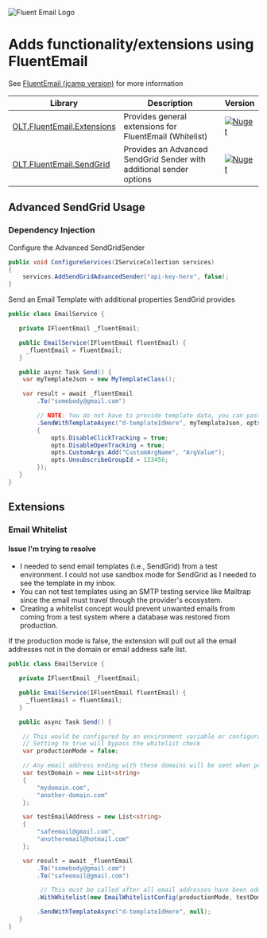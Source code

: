![Fluent Email Logo](https://raw.githubusercontent.com/lukencode/FluentEmail/master/assets/fluentemail_logo_64x64.png "FluentEmail")

# Adds functionality/extensions using FluentEmail

See [FluentEmail (jcamp version)](https://github.com/jcamp-code/FluentEmail) for more information

| Library                                                                 | Description                                                         | Version                                                                                                                          |
| ----------------------------------------------------------------------- | ------------------------------------------------------------------- | -------------------------------------------------------------------------------------------------------------------------------- |
| [OLT.FluentEmail.Extensions](src/Extensions/OLT.FluentEmail.Extensions) | Provides general extensions for FluentEmail (Whitelist)             | [![Nuget](https://img.shields.io/nuget/v/OLT.FluentEmail.Extensions)](https://www.nuget.org/packages/OLT.FluentEmail.Extensions) |
| [OLT.FluentEmail.SendGrid](src/Senders/OLT.FluentEmail.SendGrid)        | Provides an Advanced SendGrid Sender with additional sender options | [![Nuget](https://img.shields.io/nuget/v/OLT.FluentEmail.SendGrid)](https://www.nuget.org/packages/OLT.FluentEmail.SendGrid)     |

## Advanced SendGrid Usage

### Dependency Injection

Configure the Advanced SendGridSender

```csharp
public void ConfigureServices(IServiceCollection services)
{
    services.AddSendGridAdvancedSender("api-key-here", false);
}
```

Send an Email Template with additional properties SendGrid provides

```csharp
public class EmailService {

   private IFluentEmail _fluentEmail;

   public EmailService(IFluentEmail fluentEmail) {
     _fluentEmail = fluentEmail;
   }

   public async Task Send() {
    var myTemplateJson = new MyTemplateClass();

    var result = await _fluentEmail
        .To("somebody@gmail.com")

        // NOTE: You do not have to provide template data, you can pass null
        .SendWithTemplateAsync("d-templateIdHere", myTemplateJson, opts =>
        {
            opts.DisableClickTracking = true;
            opts.DisableOpenTracking = true;
            opts.CustomArgs.Add("CustomArgName", "ArgValue");
            opts.UnsubscribeGroupId = 123456;
        });
   }
}
```

## Extensions

### Email Whitelist

#### Issue I'm trying to resolve

- I needed to send email templates (i.e., SendGrid) from a test environment. I could not use sandbox mode for SendGrid as I needed to see the template in my inbox.
- You can not test templates using an SMTP testing service like Mailtrap since the email must travel through the provider's ecosystem.
- Creating a whitelist concept would prevent unwanted emails from coming from a test system where a database was restored from production.

If the production mode is false, the extension will pull out all the email addresses not in the domain or email address safe list.

```csharp
public class EmailService {

   private IFluentEmail _fluentEmail;

   public EmailService(IFluentEmail fluentEmail) {
     _fluentEmail = fluentEmail;
   }

   public async Task Send() {

    // This would be configured by an environment variable or configuration setting.
    // Setting to true will bypass the whitelist check
    var productionMode = false;

    // Any email address ending with these domains will be sent when productionMode is false
    var testDomain = new List<string>
    {
        "mydomain.com",
        "another-domain.com"
    };

    var testEmailAddress = new List<string>
    {
        "safeemail@gmail.com",
        "anotheremail@hotmail.com"
    };

    var result = await _fluentEmail
        .To("somebody@gmail.com")
        .To("safeemail@gmail.com")

         // This must be called after all email addresses have been added, but before the Send method
        .WithWhitelist(new EmailWhitelistConfig(productionMode, testDomain, testEmailAddress))

        .SendWithTemplateAsync("d-templateIdHere", null);
   }
}
```
